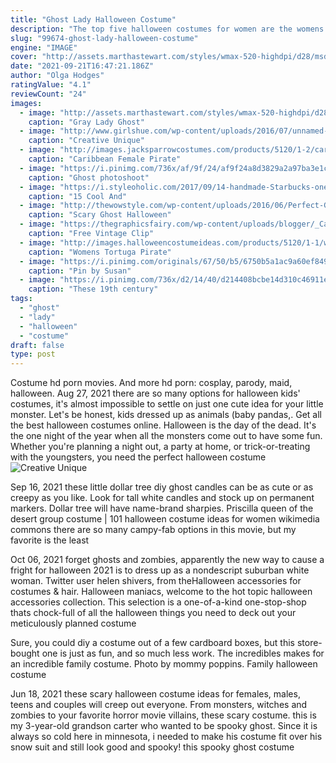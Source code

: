 ```yaml
---
title: "Ghost Lady Halloween Costume"
description: "The top five halloween costumes for women are the womens skeleton onesie, the skeleton bodysuit, the women's pinata onesie, the pinata costume dress, and the womens unicorn costume. Top halloween costumes"
slug: "99674-ghost-lady-halloween-costume"
engine: "IMAGE"
cover: "http://assets.marthastewart.com/styles/wmax-520-highdpi/d28/msd104880_hal09_bridehow_024/msd104880_hal09_bridehow_024_hd.jpg?itok=1CYeHg8u"
date: "2021-09-21T16:47:21.186Z"
author: "Olga Hodges"
ratingValue: "4.1"
reviewCount: "24"
images:
  - image: "http://assets.marthastewart.com/styles/wmax-520-highdpi/d28/msd104880_hal09_bridehow_024/msd104880_hal09_bridehow_024_hd.jpg?itok=1CYeHg8u"
    caption: "Gray Lady Ghost"
  - image: "http://www.girlshue.com/wp-content/uploads/2016/07/unnamed-file-2405.jpg"
    caption: "Creative Unique"
  - image: "http://images.jacksparrowcostumes.com/products/5120/1-2/caribbean-female-pirate-costume.jpg"
    caption: "Caribbean Female Pirate"
  - image: "https://i.pinimg.com/736x/af/9f/24/af9f24a8d3829a2a97ba3e1cb1419d84.jpg"
    caption: "Ghost photoshoot"
  - image: "https://i.styleoholic.com/2017/09/14-handmade-Starbucks-onesie-costume-for-a-little-one.jpg"
    caption: "15 Cool And"
  - image: "http://thewowstyle.com/wp-content/uploads/2016/06/Perfect-Ghost-Halloween-Makeup.jpg"
    caption: "Scary Ghost Halloween"
  - image: "https://thegraphicsfairy.com/wp-content/uploads/blogger/_CarNcodpCMA/SnuQqRGW-lI/AAAAAAAAED0/bS90G2DS9KU/s1600/batladyb.jpg"
    caption: "Free Vintage Clip"
  - image: "http://images.halloweencostumeideas.com/products/5120/1-1/womens-tortuga-pirate-costume.jpg"
    caption: "Womens Tortuga Pirate"
  - image: "https://i.pinimg.com/originals/67/50/b5/6750b5a1ac9a60ef849b15a94a4c3a86.jpg"
    caption: "Pin by Susan"
  - image: "https://i.pinimg.com/736x/d2/14/40/d214408bcbe14d310c46911e8cf568e9--witch-pictures-witch-pics.jpg"
    caption: "These 19th century"
tags:
  - "ghost"
  - "lady"
  - "halloween"
  - "costume"
draft: false
type: post
---
```


Costume hd porn movies. And more hd porn: cosplay, parody, maid, halloween. Aug 27, 2021 there are so many options for halloween kids' costumes, it's almost impossible to settle on just one cute idea for your little monster. Let's be honest, kids dressed up as animals (baby pandas,. Get all the best halloween costumes online. Halloween is the day of the dead. It's the one night of the year when all the monsters come out to have some fun. Whether you're planning a night out, a party at home, or trick-or-treating with the youngsters, you need the perfect halloween costume
![Creative Unique](http://www.girlshue.com/wp-content/uploads/2016/07/unnamed-file-2405.jpg "Creative Unique")

Sep 16, 2021 these little dollar tree diy ghost candles can be as cute or as creepy as you like. Look for tall white candles and stock up on permanent markers. Dollar tree will have name-brand sharpies. Priscilla queen of the desert group costume | 101 halloween costume ideas for women wikimedia commons there are so many campy-fab options in this movie, but my favorite is the least
<!--inArticleAds-->

<!--galleryOne-->

Oct 06, 2021 forget ghosts and zombies, apparently the new way to cause a fright for halloween 2021 is to dress up as a nondescript suburban white woman. Twitter user helen shivers, from theHalloween accessories for costumes & hair. Halloween maniacs, welcome to the hot topic halloween accessories collection. This selection is a one-of-a-kind one-stop-shop thats chock-full of all the halloween things you need to deck out your meticulously planned costume
<!--inArticleAds-->

<!--galleryTwo-->

Sure, you could diy a costume out of a few cardboard boxes, but this store-bought one is just as fun, and so much less work. The incredibles makes for an incredible family costume. Photo by mommy poppins. Family halloween costume
<!--galleryThree-->

Jun 18, 2021 these scary halloween costume ideas for females, males, teens and couples will creep out everyone. From monsters, witches and zombies to your favorite horror movie villains, these scary costume. this is my 3-year-old grandson carter who wanted to be spooky ghost. Since it is always so cold here in minnesota, i needed to make his costume fit over his snow suit and still look good and spooky! this spooky ghost costume